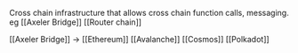 Cross chain infrastructure that allows cross chain function calls, messaging. 
eg [[Axeler Bridge]] [[Router chain]]

[[Axeler Bridge]] -> [[Ethereum]] [[Avalanche]] [[Cosmos]] [[Polkadot]] 
